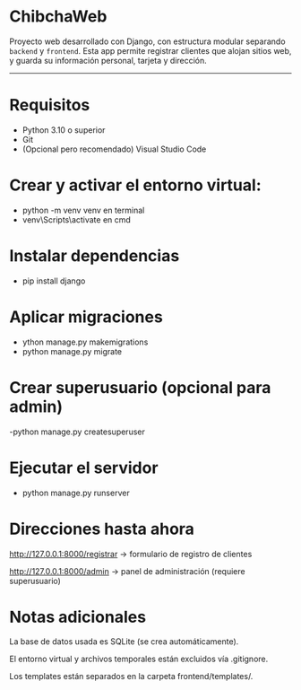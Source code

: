 # ChibchaWeb

Proyecto web desarrollado con Django, con estructura modular separando `backend` y `frontend`. Esta app permite registrar clientes que alojan sitios web, y guarda su información personal, tarjeta y dirección.

---

# Requisitos
- Python 3.10 o superior
- Git
- (Opcional pero recomendado) Visual Studio Code

# Crear y activar el entorno virtual:
- python -m venv venv  en terminal
- venv\Scripts\activate   en cmd

# Instalar dependencias
- pip install django

# Aplicar migraciones
- ython manage.py makemigrations
- python manage.py migrate

# Crear superusuario (opcional para admin)
 -python manage.py createsuperuser

# Ejecutar el servidor
- python manage.py runserver

# Direcciones hasta ahora
 http://127.0.0.1:8000/registrar → formulario de registro de clientes

http://127.0.0.1:8000/admin → panel de administración (requiere superusuario)

# Notas adicionales
La base de datos usada es SQLite (se crea automáticamente).

El entorno virtual y archivos temporales están excluidos vía .gitignore.

Los templates están separados en la carpeta frontend/templates/.